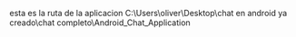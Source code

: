 esta es la ruta de la aplicacion
C:\Users\oliver\Desktop\chat en android ya creado\chat completo\Android_Chat_Application